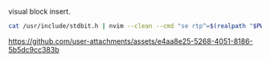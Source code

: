 visual block insert.

```sh
cat /usr/include/stdbit.h | nvim --clean --cmd "se rtp^=$(realpath "$PWD")" --cmd 'se ve=block ft=c'
```

https://github.com/user-attachments/assets/e4aa8e25-5268-4051-8186-5b5dc9cc383b
